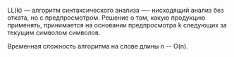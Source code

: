 LL(k) — алгоритм синтаксического анализа —- нисходящий анализ без отката, но с предпросмотром. 
Решение о том, какую продукцию применять, принимается на основании предпросмотра k следующих за текущим символом символов. 

Временная сложность алгоритма на слове длины n -- O(n).




